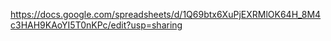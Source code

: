 https://docs.google.com/spreadsheets/d/1Q69btx6XuPjEXRMlOK64H_8M4c3HAH9KAoYI5T0nKPc/edit?usp=sharing
